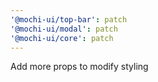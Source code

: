 ```yaml
---
'@mochi-ui/top-bar': patch
'@mochi-ui/modal': patch
'@mochi-ui/core': patch
---
```


Add more props to modify styling
